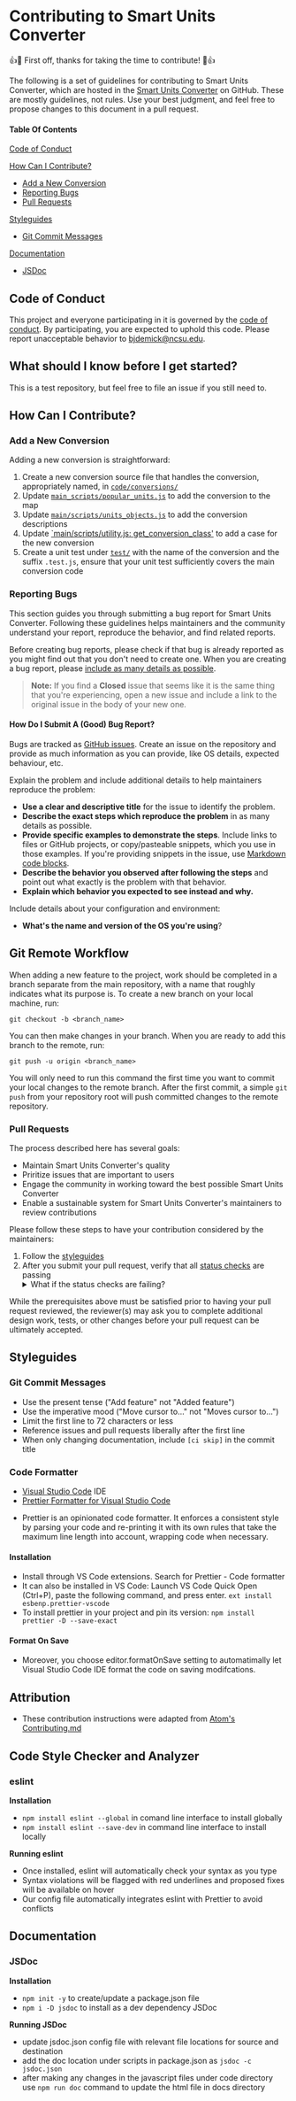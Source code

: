 # Contributing to Smart Units Converter

:+1::tada: First off, thanks for taking the time to contribute! :tada::+1:

The following is a set of guidelines for contributing to Smart Units Converter, which are hosted in the [Smart Units Converter](https://github.com/se20z09/units_converter_extension) on GitHub. These are mostly guidelines, not rules. Use your best judgment, and feel free to propose changes to this document in a pull request.

#### Table Of Contents

[Code of Conduct](#code-of-conduct)

[How Can I Contribute?](#how-can-i-contribute)

-   [Add a New Conversion](#add-a-new-conversion)
-   [Reporting Bugs](#reporting-bugs)
-   [Pull Requests](#pull-requests)

[Styleguides](#styleguides)

-   [Git Commit Messages](#git-commit-messages)

[Documentation](#documentation)

-   [JSDoc](#jsdoc)

## Code of Conduct

This project and everyone participating in it is governed by the [code of conduct](CODE_OF_CONDUCT.md). By participating, you are expected to uphold this code. Please report unacceptable behavior to [bjdemick@ncsu.edu](mailto:bjdemick@ncsu.edu).

## What should I know before I get started?

This is a test repository, but feel free to file an issue if you still need to.

## How Can I Contribute?

### Add a New Conversion

Adding a new conversion is straightforward:

1. Create a new conversion source file that handles the conversion, appropriately named, in [`code/conversions/`](code/conversions)
2. Update [`main_scripts/popular_units.js`](main_scripts/popular_units.js) to add the conversion to the map
3. Update [`main/scripts/units_objects.js`](main_scripts/units_objects.js) to add the conversion descriptions
4. Update [`main/scripts/utility.js: get_conversion_class'](main/scripts/utllity.js) to add a case for the new conversion
5. Create a unit test under [`test/`](test) with the name of the conversion and the suffix `.test.js`, ensure that your unit test sufficiently covers the main conversion code

### Reporting Bugs

This section guides you through submitting a bug report for Smart Units Converter. Following these guidelines helps maintainers and the community understand your report, reproduce the behavior, and find related reports.

Before creating bug reports, please check if that bug is already reported as you might find out that you don't need to create one. When you are creating a bug report, please [include as many details as possible](#how-do-i-submit-a-good-bug-report).

> **Note:** If you find a **Closed** issue that seems like it is the same thing that you're experiencing, open a new issue and include a link to the original issue in the body of your new one.

#### How Do I Submit A (Good) Bug Report?

Bugs are tracked as [GitHub issues](https://guides.github.com/features/issues/). Create an issue on the repository and provide as much information as you can provide, like OS details, expected behaviour, etc.

Explain the problem and include additional details to help maintainers reproduce the problem:

-   **Use a clear and descriptive title** for the issue to identify the problem.
-   **Describe the exact steps which reproduce the problem** in as many details as possible.
-   **Provide specific examples to demonstrate the steps**. Include links to files or GitHub projects, or copy/pasteable snippets, which you use in those examples. If you're providing snippets in the issue, use [Markdown code blocks](https://help.github.com/articles/markdown-basics/#multiple-lines).
-   **Describe the behavior you observed after following the steps** and point out what exactly is the problem with that behavior.
-   **Explain which behavior you expected to see instead and why.**

Include details about your configuration and environment:

-   **What's the name and version of the OS you're using**?

## Git Remote Workflow

When adding a new feature to the project, work should be completed in a branch separate from the main repository, with a name that roughly indicates what its purpose is.
To create a new branch on your local machine, run:

`git checkout -b <branch_name>`

You can then make changes in your branch. When you are ready to add this branch to the remote, run:

`git push -u origin <branch_name>`

You will only need to run this command the first time you want to commit your local changes to the remote branch.
After the first commit, a simple `git push` from your repository root will push committed changes to the remote repository.

### Pull Requests

The process described here has several goals:

-   Maintain Smart Units Converter's quality
-   Priritize issues that are important to users
-   Engage the community in working toward the best possible Smart Units Converter
-   Enable a sustainable system for Smart Units Converter's maintainers to review contributions

Please follow these steps to have your contribution considered by the maintainers:

1. Follow the [styleguides](#styleguides)
2. After you submit your pull request, verify that all [status checks](https://help.github.com/articles/about-status-checks/) are passing <details><summary>What if the status checks are failing?</summary>If a status check is failing, and you believe that the failure is unrelated to your change, please leave a comment on the pull request explaining why you believe the failure is unrelated. A maintainer will re-run the status check for you. If we conclude that the failure was a false positive, then we will open an issue to track that problem with our status check suite.</details>

While the prerequisites above must be satisfied prior to having your pull request reviewed, the reviewer(s) may ask you to complete additional design work, tests, or other changes before your pull request can be ultimately accepted.

## Styleguides

### Git Commit Messages

-   Use the present tense ("Add feature" not "Added feature")
-   Use the imperative mood ("Move cursor to..." not "Moves cursor to...")
-   Limit the first line to 72 characters or less
-   Reference issues and pull requests liberally after the first line
-   When only changing documentation, include `[ci skip]` in the commit title

### Code Formatter

-   [Visual Studio Code](https://code.visualstudio.com/) IDE
-   [Prettier Formatter for Visual Studio Code](https://github.com/prettier/prettier-vscode/blob/main/README.md)

*   Prettier is an opinionated code formatter. It enforces a consistent style by parsing your code and re-printing it with its own rules that take the maximum line length into account, wrapping code when necessary.

#### Installation

-   Install through VS Code extensions. Search for Prettier - Code formatter
-   It can also be installed in VS Code: Launch VS Code Quick Open (Ctrl+P), paste the following command, and press enter.
    `ext install esbenp.prettier-vscode`
-   To install prettier in your project and pin its version:
    `npm install prettier -D --save-exact`

#### Format On Save

-   Moreover, you choose editor.formatOnSave setting to automatimally let Visual Studio Code IDE format the code on saving modifcations.

## Attribution

-   These contribution instructions were adapted from [Atom's Contributing.md](https://github.com/atom/atom/blob/master/CONTRIBUTING.md)

## Code Style Checker and Analyzer

### eslint

<b>Installation</b>

-   `npm install eslint --global` in comand line interface to install globally
-   `npm install eslint --save-dev` in command line interface to install locally

<b>Running eslint</b>

-   Once installed, eslint will automatically check your syntax as you type
-   Syntax violations will be flagged with red underlines and proposed fixes will be available on hover
-   Our config file automatically integrates eslint with Prettier to avoid conflicts

## Documentation

### JSDoc

<b>Installation</b>

-   `npm init -y` to create/update a package.json file
-   `npm i -D jsdoc` to install as a dev dependency JSDoc

<b>Running JSDoc </b>

-   update jsdoc.json config file with relevant file locations for source and destination
-   add the doc location under scripts in package.json as `jsdoc -c jsdoc.json`
-   after making any changes in the javascript files under code directory use `npm run doc` command to update the html file in docs directory
